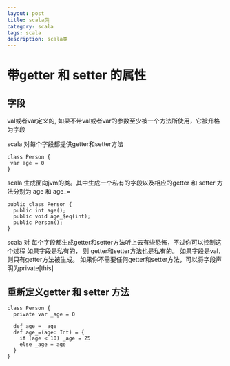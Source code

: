 ```yaml
---
layout: post
title: scala类
category: scala
tags: scala
description: scala类
---
```


# 带getter 和 setter 的属性

## 字段
  val或者var定义的, 如果不带val或者var的参数至少被一个方法所使用，它被升格为字段

scala 对每个字段都提供getter和setter方法

```
class Person {
 var age = 0
}
```

scala 生成面向jvm的类。其中生成一个私有的字段以及相应的getter 和 setter 方法分别为 age 和 age_=

```
public class Person {
  public int age();
  public void age_$eq(int);
  public Person();
}
```

scala 对 每个字段都生成getter和setter方法听上去有些恐怖，不过你可以控制这个过程
 如果字段是私有的， 则 getter和setter方法也是私有的。
 如果字段是val， 则只有getter方法被生成。
 如果你不需要任何getter和setter方法，可以将字段声明为private[this]

## 重新定义getter 和 setter 方法

```
class Person {
  private var _age = 0

  def age = _age
  def age_=(age: Int) = {
    if (age < 10) _age = 25
    else _age = age
  }
}
```
